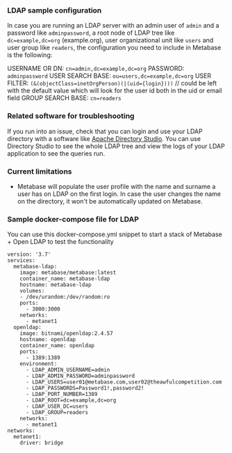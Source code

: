 ### LDAP sample configuration

In case you are running an LDAP server with an admin user of `admin` and a password like `adminpassword`, a root node of LDAP tree like `dc=example,dc=org` (example.org), user organizational unit like `users` and user group like `readers`, the configuration you need to include in Metabase is the following:

USERNAME OR DN: `cn=admin,dc=example,dc=org`
PASSWORD: `adminpassword`
USER SEARCH BASE: `ou=users,dc=example,dc=org`
USER FILTER: `(&(objectClass=inetOrgPerson)(|(uid={login})))` // could be left with the default value which will look for the user id both in the uid or email field
GROUP SEARCH BASE: `cn=readers`

### Related software for troubleshooting

If you run into an issue, check that you can login and use your LDAP directory with a software like [Apache Directory Studio](https://directory.apache.org/studio/). You can use Directory Studio to see the whole LDAP tree and view the logs of your LDAP application to see the queries run.

### Current limitations

- Metabase will populate the user profile with the name and surname a user has on LDAP on the first login. In case the user changes the name on the directory, it won't be automatically updated on Metabase.

### Sample docker-compose file for LDAP

You can use this docker-compose.yml snippet to start a stack of Metabase + Open LDAP to test the functionality

```
version: '3.7'
services:
  metabase-ldap:
    image: metabase/metabase:latest
    container_name: metabase-ldap
    hostname: metabase-ldap
    volumes: 
    - /dev/urandom:/dev/random:ro
    ports:
      - 3000:3000
    networks:
      - metanet1
  openldap:
    image: bitnami/openldap:2.4.57
    hostname: openldap
    container_name: openldap
    ports:
      - 1389:1389
    environment:
      - LDAP_ADMIN_USERNAME=admin
      - LDAP_ADMIN_PASSWORD=adminpassword
      - LDAP_USERS=user01@metabase.com,user02@theawfulcompetition.com
      - LDAP_PASSWORDS=Password1!,password2!
      - LDAP_PORT_NUMBER=1389
      - LDAP_ROOT=dc=example,dc=org
      - LDAP_USER_DC=users
      - LDAP_GROUP=readers
    networks:
      - metanet1
networks: 
  metanet1:
    driver: bridge
```
